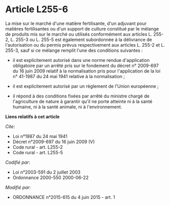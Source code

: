 # Article L255-6

La mise sur le marché d'une matière fertilisante, d'un adjuvant pour matières fertilisantes ou d'un support de culture
constitué par le mélange de produits mis sur le marché ou utilisés conformément aux articles L. 255-2, L. 255-3 ou L. 255-5
est également subordonnée à la délivrance de l'autorisation ou du permis prévus respectivement aux articles L. 255-2 et L.
255-3, sauf si ce mélange remplit l'une des conditions suivantes :

- il est explicitement autorisé dans une norme rendue d'application obligatoire par un arrêté pris sur le fondement du décret
n° 2009-697 du 16 juin 2009 relatif à la normalisation pris pour l'application de la loi n° 41-1987 du 24 mai 1941 relative à
la normalisation ;

- il est explicitement autorisé par un règlement de l'Union européenne ;

- il répond à des conditions fixées par arrêté du ministre chargé de l'agriculture de nature à garantir qu'il ne porte
atteinte ni à la santé humaine, ni à la santé animale, ni à l'environnement.

**Liens relatifs à cet article**

_Cite_:

  - Loi n°1987 du 24 mai 1941
  - Décret n°2009-697 du 16 juin 2009 (V)
  - Code rural - art. L255-2
  - Code rural - art. L255-5

_Codifié par_:

  - Loi n°2003-591 du 2 juillet 2003
  - Ordonnance 2000-550 2000-06-22

_Modifié par_:

  - ORDONNANCE n°2015-615 du 4 juin 2015 - art. 1
